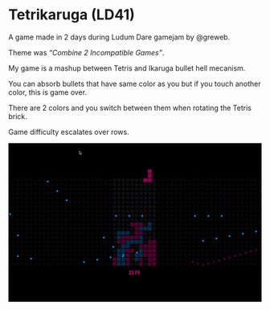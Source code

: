 # Tetrikaruga (LD41)

A game made in 2 days during Ludum Dare gamejam by @greweb.

Theme was _“Combine 2 Incompatible Games”_.

My game is a mashup between Tetris and Ikaruga bullet hell mecanism.

You can absorb bullets that have same color as you but if you touch another color, this is game over.

There are 2 colors and you switch between them when rotating the Tetris brick.

Game difficulty escalates over rows.

![](demo.gif)

